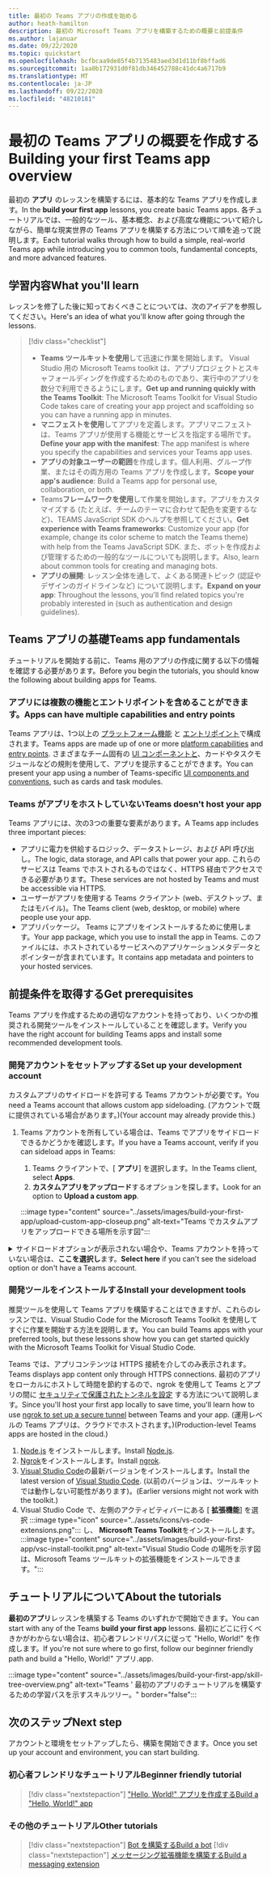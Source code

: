 ```yaml
---
title: 最初の Teams アプリの作成を始める
author: heath-hamilton
description: 最初の Microsoft Teams アプリを構築するための概要と前提条件
ms.author: lajanuar
ms.date: 09/22/2020
ms.topic: quickstart
ms.openlocfilehash: bcfbcaa9de85f4b7135483aed3d1d11bf8bffad6
ms.sourcegitcommit: 1aa0b172931d0f81db346452788c41dc4a6717b9
ms.translationtype: MT
ms.contentlocale: ja-JP
ms.lasthandoff: 09/22/2020
ms.locfileid: "48210181"
---
```

# <a name="building-your-first-teams-app-overview"></a><span data-ttu-id="70e49-103">最初の Teams アプリの概要を作成する</span><span class="sxs-lookup"><span data-stu-id="70e49-103">Building your first Teams app overview</span></span>

<span data-ttu-id="70e49-104">最初の **アプリ** のレッスンを構築するには、基本的な Teams アプリを作成します。</span><span class="sxs-lookup"><span data-stu-id="70e49-104">In the **build your first app** lessons, you create basic Teams apps.</span></span> <span data-ttu-id="70e49-105">各チュートリアルでは、一般的なツール、基本概念、および高度な機能について紹介しながら、簡単な現実世界の Teams アプリを構築する方法について順を追って説明します。</span><span class="sxs-lookup"><span data-stu-id="70e49-105">Each tutorial walks through how to build a simple, real-world Teams app while introducing you to common tools, fundamental concepts, and more advanced features.</span></span>

## <a name="what-youll-learn"></a><span data-ttu-id="70e49-106">学習内容</span><span class="sxs-lookup"><span data-stu-id="70e49-106">What you'll learn</span></span>

<span data-ttu-id="70e49-107">レッスンを修了した後に知っておくべきことについては、次のアイデアを参照してください。</span><span class="sxs-lookup"><span data-stu-id="70e49-107">Here's an idea of what you'll know after going through the lessons.</span></span>

> [!div class="checklist"]
  >
  > * <span data-ttu-id="70e49-108">**Teams ツールキットを使用**して迅速に作業を開始します。 Visual Studio 用の Microsoft Teams toolkit は、アプリプロジェクトとスキャフォールディングを作成するためのものであり、実行中のアプリを数分で利用できるようにします。</span><span class="sxs-lookup"><span data-stu-id="70e49-108">**Get up and running quickly with the Teams Toolkit**: The Microsoft Teams Toolkit for Visual Studio Code takes care of creating your app project and scaffolding so you can have a running app in minutes.</span></span>
  > * <span data-ttu-id="70e49-109">**マニフェストを使用**してアプリを定義します。アプリマニフェストは、Teams アプリが使用する機能とサービスを指定する場所です。</span><span class="sxs-lookup"><span data-stu-id="70e49-109">**Define your app with the manifest**: The app manifest is where you specify the capabilities and services your Teams app uses.</span></span>
  > * <span data-ttu-id="70e49-110">**アプリの対象ユーザーの範囲**を作成します。個人利用、グループ作業、またはその両方用の Teams アプリを作成します。</span><span class="sxs-lookup"><span data-stu-id="70e49-110">**Scope your app's audience**: Build a Teams app for personal use, collaboration, or both.</span></span>
  > * <span data-ttu-id="70e49-111">Teams**フレームワークを使用**して作業を開始します。アプリをカスタマイズする (たとえば、チームのテーマに合わせて配色を変更するなど)、TEAMS JavaScript SDK のヘルプを参照してください。</span><span class="sxs-lookup"><span data-stu-id="70e49-111">**Get experience with Teams frameworks**: Customize your app (for example, change its color scheme to match the Teams theme) with help from the Teams JavaScript SDK.</span></span> <span data-ttu-id="70e49-112">また、ボットを作成および管理するための一般的なツールについても説明します。</span><span class="sxs-lookup"><span data-stu-id="70e49-112">Also, learn about common tools for creating and managing bots.</span></span>
  > * <span data-ttu-id="70e49-113">**アプリの展開**: レッスン全体を通して、よくある関連トピック (認証やデザインのガイドラインなど) について説明します。</span><span class="sxs-lookup"><span data-stu-id="70e49-113">**Expand on your app**: Throughout the lessons, you'll find related topics you're probably interested in (such as authentication and design guidelines).</span></span>

## <a name="teams-app-fundamentals"></a><span data-ttu-id="70e49-114">Teams アプリの基礎</span><span class="sxs-lookup"><span data-stu-id="70e49-114">Teams app fundamentals</span></span>

<span data-ttu-id="70e49-115">チュートリアルを開始する前に、Teams 用のアプリの作成に関する以下の情報を確認する必要があります。</span><span class="sxs-lookup"><span data-stu-id="70e49-115">Before you begin the tutorials, you should know the following about building apps for Teams.</span></span>

### <a name="apps-can-have-multiple-capabilities-and-entry-points"></a><span data-ttu-id="70e49-116">アプリには複数の機能とエントリポイントを含めることができます。</span><span class="sxs-lookup"><span data-stu-id="70e49-116">Apps can have multiple capabilities and entry points</span></span>

<span data-ttu-id="70e49-117">Teams アプリは、1つ以上の [プラットフォーム機能](../concepts/capabilities-overview.md) と [エントリポイント](../concepts/extensibility-points.md)で構成されます。</span><span class="sxs-lookup"><span data-stu-id="70e49-117">Teams apps are made up of one or more [platform capabilities](../concepts/capabilities-overview.md) and [entry points](../concepts/extensibility-points.md).</span></span> <span data-ttu-id="70e49-118">さまざまなチーム固有の [UI コンポーネントと](../concepts/extensibility-points.md#ui-components)、カードやタスクモジュールなどの規則を使用して、アプリを提示することができます。</span><span class="sxs-lookup"><span data-stu-id="70e49-118">You can present your app using a number of Teams-specific [UI components and conventions](../concepts/extensibility-points.md#ui-components), such as cards and task modules.</span></span>

### <a name="teams-doesnt-host-your-app"></a><span data-ttu-id="70e49-119">Teams がアプリをホストしていない</span><span class="sxs-lookup"><span data-stu-id="70e49-119">Teams doesn't host your app</span></span>

<span data-ttu-id="70e49-120">Teams アプリには、次の3つの重要な要素があります。</span><span class="sxs-lookup"><span data-stu-id="70e49-120">A Teams app includes three important pieces:</span></span>

* <span data-ttu-id="70e49-121">アプリに電力を供給するロジック、データストレージ、および API 呼び出し。</span><span class="sxs-lookup"><span data-stu-id="70e49-121">The logic, data storage, and API calls that power your app.</span></span> <span data-ttu-id="70e49-122">これらのサービスは Teams でホストされるものではなく、HTTPS 経由でアクセスできる必要があります。</span><span class="sxs-lookup"><span data-stu-id="70e49-122">These services are not hosted by Teams and must be accessible via HTTPS.</span></span>
* <span data-ttu-id="70e49-123">ユーザーがアプリを使用する Teams クライアント (web、デスクトップ、またはモバイル)。</span><span class="sxs-lookup"><span data-stu-id="70e49-123">The Teams client (web, desktop, or mobile) where people use your app.</span></span>
* <span data-ttu-id="70e49-124">アプリパッケージ。 Teams にアプリをインストールするために使用します。</span><span class="sxs-lookup"><span data-stu-id="70e49-124">Your app package, which you use to install the app in Teams.</span></span> <span data-ttu-id="70e49-125">このファイルには、ホストされているサービスへのアプリケーションメタデータとポインターが含まれています。</span><span class="sxs-lookup"><span data-stu-id="70e49-125">It contains app metadata and pointers to your hosted services.</span></span>

## <a name="get-prerequisites"></a><span data-ttu-id="70e49-126">前提条件を取得する</span><span class="sxs-lookup"><span data-stu-id="70e49-126">Get prerequisites</span></span>

<span data-ttu-id="70e49-127">Teams アプリを作成するための適切なアカウントを持っており、いくつかの推奨される開発ツールをインストールしていることを確認します。</span><span class="sxs-lookup"><span data-stu-id="70e49-127">Verify you have the right account for building Teams apps and install some recommended development tools.</span></span>

### <a name="set-up-your-development-account"></a><span data-ttu-id="70e49-128">開発アカウントをセットアップする</span><span class="sxs-lookup"><span data-stu-id="70e49-128">Set up your development account</span></span>

<span data-ttu-id="70e49-129">カスタムアプリのサイドロードを許可する Teams アカウントが必要です。</span><span class="sxs-lookup"><span data-stu-id="70e49-129">You need a Teams account that allows custom app sideloading.</span></span> <span data-ttu-id="70e49-130">(アカウントで既に提供されている場合があります。)</span><span class="sxs-lookup"><span data-stu-id="70e49-130">(Your account may already provide this.)</span></span>

1. <span data-ttu-id="70e49-131">Teams アカウントを所有している場合は、Teams でアプリをサイドロードできるかどうかを確認します。</span><span class="sxs-lookup"><span data-stu-id="70e49-131">If you have a Teams account, verify if you can sideload apps in Teams:</span></span>
    1. <span data-ttu-id="70e49-132">Teams クライアントで、[ **アプリ**] を選択します。</span><span class="sxs-lookup"><span data-stu-id="70e49-132">In the Teams client, select **Apps**.</span></span>
    1. <span data-ttu-id="70e49-133">**カスタムアプリをアップロード**するオプションを探します。</span><span class="sxs-lookup"><span data-stu-id="70e49-133">Look for an option to **Upload a custom app**.</span></span>

    :::image type="content" source="../assets/images/build-your-first-app/upload-custom-app-closeup.png" alt-text="Teams でカスタムアプリをアップロードできる場所を示す図":::

<!-- markdownlint-disable MD033 -->
<details>

<summary><span data-ttu-id="70e49-135">サイドロードオプションが表示されない場合や、Teams アカウントを持っていない場合は、<b>ここを選択し</b>ます。</span><span class="sxs-lookup"><span data-stu-id="70e49-135"><b>Select here</b> if you can't see the sideload option or don't have a Teams account.</span></span></summary>

<span data-ttu-id="70e49-136">Microsoft 365 開発者プログラムに参加することによって、アプリのサイドロードを許可する無料の Teams テストアカウントを取得することができます。</span><span class="sxs-lookup"><span data-stu-id="70e49-136">You can get a free Teams test account that allows app sideloading by joining the Microsoft 365 developer program.</span></span> <span data-ttu-id="70e49-137">(登録プロセスには約2分かかります)。</span><span class="sxs-lookup"><span data-stu-id="70e49-137">(The registration process takes approximately two minutes.)</span></span>

1. <span data-ttu-id="70e49-138">[Microsoft 365 開発者プログラム](https://developer.microsoft.com/microsoft-365/dev-program)に移動します。</span><span class="sxs-lookup"><span data-stu-id="70e49-138">Go to the [Microsoft 365 developer program](https://developer.microsoft.com/microsoft-365/dev-program).</span></span>
1. <span data-ttu-id="70e49-139">[ **今すぐ参加** ] を選択し、画面の指示に従います。</span><span class="sxs-lookup"><span data-stu-id="70e49-139">Select **Join Now** and follow the onscreen instructions.</span></span>
1. <span data-ttu-id="70e49-140">[ようこそ] 画面が表示されたら、[ **設定] E5 サブスクリプション**を選択します。</span><span class="sxs-lookup"><span data-stu-id="70e49-140">When you get to the welcome screen, select **Set up E5 subscription**.</span></span>
1. <span data-ttu-id="70e49-141">管理者アカウントを設定します。</span><span class="sxs-lookup"><span data-stu-id="70e49-141">Set up your administrator account.</span></span> <span data-ttu-id="70e49-142">完了すると、次のような画面が表示になります。</span><span class="sxs-lookup"><span data-stu-id="70e49-142">Once you finish, you should see a screen like this.</span></span>
:::image type="content" source="../assets/images/build-your-first-app/dev-program-subscription.png" alt-text="Microsoft 365 開発者プログラムにサインアップした後の表示例。":::
1. <span data-ttu-id="70e49-144">設定したのと同じ管理者アカウントを使用して Teams にログインします。</span><span class="sxs-lookup"><span data-stu-id="70e49-144">Log in to Teams using the administrator account you just set up.</span></span>
1. <span data-ttu-id="70e49-145">[ **カスタムアプリをアップロード** する] オプションが選択されているかどうかを確認します。</span><span class="sxs-lookup"><span data-stu-id="70e49-145">Verify if you now have the **Upload a custom app** option.</span></span>

</details>

### <a name="install-your-development-tools"></a><span data-ttu-id="70e49-146">開発ツールをインストールする</span><span class="sxs-lookup"><span data-stu-id="70e49-146">Install your development tools</span></span>

<span data-ttu-id="70e49-147">推奨ツールを使用して Teams アプリを構築することはできますが、これらのレッスンでは、Visual Studio Code for the Microsoft Teams Toolkit を使用してすぐに作業を開始する方法を説明します。</span><span class="sxs-lookup"><span data-stu-id="70e49-147">You can build Teams apps with your preferred tools, but these lessons show how you can get started quickly with the Microsoft Teams Toolkit for Visual Studio Code.</span></span>

<span data-ttu-id="70e49-148">Teams では、アプリコンテンツは HTTPS 接続を介してのみ表示されます。</span><span class="sxs-lookup"><span data-stu-id="70e49-148">Teams displays app content only through HTTPS connections.</span></span> <span data-ttu-id="70e49-149">最初のアプリをローカルにホストして時間を節約するので、ngrok を使用して Teams とアプリの間に [セキュリティで保護されたトンネルを設定](../concepts/build-and-test/debug.md#locally-hosted) する方法について説明します。</span><span class="sxs-lookup"><span data-stu-id="70e49-149">Since you'll host your first app locally to save time, you'll learn how to use [ngrok to set up a secure tunnel](../concepts/build-and-test/debug.md#locally-hosted) between Teams and your app.</span></span> <span data-ttu-id="70e49-150">(運用レベルの Teams アプリは、クラウドでホストされます。)</span><span class="sxs-lookup"><span data-stu-id="70e49-150">(Production-level Teams apps are hosted in the cloud.)</span></span>

1. <span data-ttu-id="70e49-151">[Node.js](https://nodejs.org/en/) をインストールします。</span><span class="sxs-lookup"><span data-stu-id="70e49-151">Install [Node.js](https://nodejs.org/en/).</span></span>
1. <span data-ttu-id="70e49-152">[Ngrok](https://ngrok.com/download)をインストールします。</span><span class="sxs-lookup"><span data-stu-id="70e49-152">Install [ngrok](https://ngrok.com/download).</span></span>
1. <span data-ttu-id="70e49-153">[Visual Studio Code](https://code.visualstudio.com/download)の最新バージョンをインストールします。</span><span class="sxs-lookup"><span data-stu-id="70e49-153">Install the latest version of [Visual Studio Code](https://code.visualstudio.com/download).</span></span> <span data-ttu-id="70e49-154">(以前のバージョンは、ツールキットでは動作しない可能性があります)。</span><span class="sxs-lookup"><span data-stu-id="70e49-154">(Earlier versions might not work with the toolkit.)</span></span>
1. Visual Studio Code で、左側のアクティビティバーにある [ **拡張機能**] を選択 :::image type="icon" source="../assets/icons/vs-code-extensions.png"::: し、 **Microsoft Teams Toolkit**をインストールします。
    :::image type="content" source="../assets/images/build-your-first-app/vsc-install-toolkit.png" alt-text="Visual Studio Code の場所を示す図は、Microsoft Teams ツールキットの拡張機能をインストールできます。":::

## <a name="about-the-tutorials"></a><span data-ttu-id="70e49-157">チュートリアルについて</span><span class="sxs-lookup"><span data-stu-id="70e49-157">About the tutorials</span></span>

<span data-ttu-id="70e49-158">**最初のアプリ**レッスンを構築する Teams のいずれかで開始できます。</span><span class="sxs-lookup"><span data-stu-id="70e49-158">You can start with any of the Teams **build your first app** lessons.</span></span> <span data-ttu-id="70e49-159">最初にどこに行くべきかがわからない場合は、初心者フレンドリパスに従って "Hello, World!" を作成します。</span><span class="sxs-lookup"><span data-stu-id="70e49-159">If you're not sure where to go first, follow our beginner friendly path and build a "Hello, World!"</span></span> <span data-ttu-id="70e49-160">アプリ.</span><span class="sxs-lookup"><span data-stu-id="70e49-160">app.</span></span>

:::image type="content" source="../assets/images/build-your-first-app/skill-tree-overview.png" alt-text="Teams ' 最初のアプリのチュートリアルを構築するための学習パスを示すスキルツリー。" border="false":::

## <a name="next-step"></a><span data-ttu-id="70e49-162">次のステップ</span><span class="sxs-lookup"><span data-stu-id="70e49-162">Next step</span></span>

<span data-ttu-id="70e49-163">アカウントと環境をセットアップしたら、構築を開始できます。</span><span class="sxs-lookup"><span data-stu-id="70e49-163">Once you set up your account and environment, you can start building.</span></span>

### <a name="beginner-friendly-tutorial"></a><span data-ttu-id="70e49-164">初心者フレンドリなチュートリアル</span><span class="sxs-lookup"><span data-stu-id="70e49-164">Beginner friendly tutorial</span></span>

> [!div class="nextstepaction"]
> [<span data-ttu-id="70e49-165">"Hello, World!" アプリを作成する</span><span class="sxs-lookup"><span data-stu-id="70e49-165">Build a "Hello, World!" app</span></span>](../build-your-first-app/build-and-run.md)

### <a name="other-tutorials"></a><span data-ttu-id="70e49-166">その他のチュートリアル</span><span class="sxs-lookup"><span data-stu-id="70e49-166">Other tutorials</span></span>

> [!div class="nextstepaction"]
> [<span data-ttu-id="70e49-167">Bot を構築する</span><span class="sxs-lookup"><span data-stu-id="70e49-167">Build a bot</span></span>](../build-your-first-app/build-bot.md)
> [!div class="nextstepaction"]
> [<span data-ttu-id="70e49-168">メッセージング拡張機能を構築する</span><span class="sxs-lookup"><span data-stu-id="70e49-168">Build a messaging extension</span></span>](../build-your-first-app/build-messaging-extension.md)